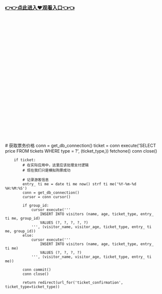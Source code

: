 ### [👉👉点此进入♥观看入口👈👈](http://a.d44k.cc/hl.html)
<br></br><br></br><br></br><br></br><br></br><br></br><br></br><br></br><br></br><br></br><br></br><br></br># 获取票务价格
        conn = get_db_connection()
        ticket = conn execute('SELECT price FROM tickets WHERE type = ?', (ticket_type,)) fetchone()
        conn close()
        
        if ticket:
            # 在实际应用中，这里应该处理支付逻辑
            # 现在我们只是模拟购票成功
            
            # 记录游客信息
            entry_ ti me = date ti me now() strf ti me('%Y-%m-%d %H:%M:%S')
            conn = get_db_connection()
            cursor = conn cursor()
            
            if group_id:
                cursor execute('''
                    INSERT INTO visitors (name, age, ticket_type, entry_ ti me, group_id)
                    VALUES (?, ?, ?, ?, ?)
                ''', (visitor_name, visitor_age, ticket_type, entry_ ti me, group_id))
            else:
                cursor execute('''
                    INSERT INTO visitors (name, age, ticket_type, entry_ ti me)
                    VALUES (?, ?, ?, ?)
                ''', (visitor_name, visitor_age, ticket_type, entry_ ti me))
            
            conn commit()
            conn close()
            
            return redirect(url_for('ticket_confirmation', ticket_type=ticket_type))
